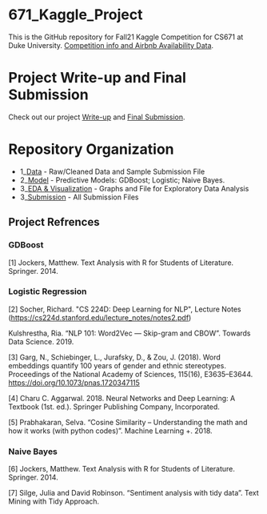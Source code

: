 # 671_Kaggle_Project
This is the GitHub repository for Fall21 Kaggle Competition for CS671 at Duke University. [Competition info and Airbnb Availability Data](https://www.kaggle.com/c/duke-cs671-fall21-airbnb-availability-data).

# Project Write-up and Final Submission
Check out our project [Write-up](https://docs.google.com/presentation/d/1RCK63lLp28E32rZVp1LH8O7z6PfwLqFesWOEgg2Gx64/edit?usp=sharing) and [Final Submission](https://sites.duke.edu/reconstructingutopia/). 

# Repository Organization
* 1_[Data](https://github.com/leona-lu/Reconstructing_London/tree/main/Macro-Analysis) - Raw/Cleaned Data and Sample Submission File 
* 2_[Model](https://github.com/leona-lu/Reconstructing_London/tree/main/Macro-Analysis) - Predictive Models: GDBoost; Logistic; Naive Bayes. 
* 3_[EDA & Visualization](https://github.com/leona-lu/Reconstructing_London/tree/main/Graph) - Graphs and File for Exploratory Data Analysis
* 3_[Submission](https://github.com/leona-lu/Reconstructing_London/tree/main/Test) - All Submission Files

## Project Refrences 
### GDBoost
[1] Jockers, Matthew. Text Analysis with R for Students of Literature. Springer. 2014.

### Logistic Regression
[2] Socher, Richard. "CS 224D: Deep Learning for NLP", Lecture Notes (https://cs224d.stanford.edu/lecture_notes/notes2.pdf)

Kulshrestha, Ria. “NLP 101: Word2Vec — Skip-gram and CBOW”. Towards Data Science. 2019.

[3] Garg, N., Schiebinger, L., Jurafsky, D., & Zou, J. (2018). Word embeddings quantify 100 years of gender and ethnic stereotypes. Proceedings of the National Academy of Sciences, 115(16), E3635–E3644. https://doi.org/10.1073/pnas.1720347115

[4] Charu C. Aggarwal. 2018. Neural Networks and Deep Learning: A Textbook (1st. ed.). Springer Publishing Company, Incorporated.

[5] Prabhakaran, Selva. “Cosine Similarity – Understanding the math and how it works (with python codes)”. Machine Learning +. 2018.

### Naive Bayes
[6] Jockers, Matthew. Text Analysis with R for Students of Literature. Springer. 2014.

[7] Silge, Julia and David Robinson. “Sentiment analysis with tidy data”. Text Mining with Tidy Approach. 
